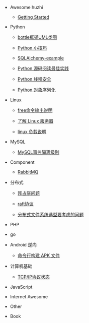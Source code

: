 * Awesome huzhi

	* [Getting Started](https://github.com/lanzhiwang/awesome-huzhi/wiki)

* Python

	* [bottle框架UML类图](https://github.com/lanzhiwang/awesome-huzhi/wiki/learn_bottle)

	* [Python 小技巧](https://github.com/lanzhiwang/awesome-huzhi/wiki/Python_Tips)

	* [SQLAlchemy-example](https://github.com/lanzhiwang/awesome-huzhi/wiki/SQLAlchemy-example)

    * [Python 源码阅读最佳实践](https://github.com/lanzhiwang/awesome-huzhi/wiki/Source-reading)

	* [Python 线程安全](https://github.com/lanzhiwang/awesome-huzhi/wiki/python-thread-safe)

	* [Python 对象序列化](https://github.com/lanzhiwang/awesome-huzhi/wiki/Python-object-serialization)

* Linux

	* [free命令输出说明](https://github.com/lanzhiwang/awesome-huzhi/wiki/free-output-explanation)

	* [了解 Linux 服务器](https://github.com/lanzhiwang/awesome-huzhi/wiki/Linux-Explore)

	* [linux 负载说明](https://github.com/lanzhiwang/awesome-huzhi/wiki/linux-load-explanation)

* MySQL

	* [MySQL事务隔离级别](https://github.com/lanzhiwang/awesome-huzhi/wiki/mysql-transaction-isolation)

* Component

	* [RabbitMQ](https://github.com/lanzhiwang/awesome-huzhi/wiki/RabbitMQ)

* 分布式

	* [拜占庭问题](https://github.com/lanzhiwang/awesome-huzhi/wiki/The_Byzantine_General_Problem)

	* [raft协议](https://github.com/lanzhiwang/awesome-huzhi/wiki/raft)

	* [分布式文件系统选型要考虑的问题](https://github.com/lanzhiwang/awesome-huzhi/wiki/distributed-file-system)

* PHP

* go

* Android 逆向

	* [命令行构建 APK 文件](https://github.com/lanzhiwang/apk-Dynamic-Analysis/blob/master/apk_build.md)

* 计算机基础

	* [TCP/IP协议状态](https://github.com/lanzhiwang/awesome-huzhi/wiki/tcp-ip-status)

* JavaScript

* Internet Awesome

* Other

* Book